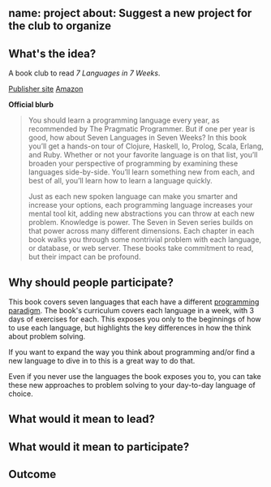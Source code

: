 name: project
about: Suggest a new project for the club to organize
---
## What's the idea?

A book club to read _7 Languages in 7 Weeks_.

[Publisher site](https://pragprog.com/book/btlang/seven-languages-in-seven-weeks)
[Amazon](https://www.amazon.com/Seven-Languages-Weeks-Programming-Programmers/dp/193435659X)

**Official blurb**

> You should learn a programming language every year, as recommended by The Pragmatic Programmer. But if one per year is good, how about Seven Languages in Seven Weeks? In this book you’ll get a hands-on tour of Clojure, Haskell, Io, Prolog, Scala, Erlang, and Ruby. Whether or not your favorite language is on that list, you’ll broaden your perspective of programming by examining these languages side-by-side. You’ll learn something new from each, and best of all, you’ll learn how to learn a language quickly.
>
> Just as each new spoken language can make you smarter and increase your options, each programming language increases your mental tool kit, adding new abstractions you can throw at each new problem. Knowledge is power. The Seven in Seven series builds on that power across many different dimensions. Each chapter in each book walks you through some nontrivial problem with each language, or database, or web server. These books take commitment to read, but their impact can be profound.

## Why should people participate?

This book covers seven languages that each have a different [programming paradigm](https://en.wikipedia.org/wiki/Programming_paradigm). The book's curriculum covers each language in a week, with 3 days of exercises for each. This exposes you only to the beginnings of how to use each language, but highlights the key differences in how the think about problem solving.

If you want to expand the way you think about programming and/or find a new language to dive in to this is a great way to do that.

Even if you never use the languages the book exposes you to, you can take these new approaches to problem solving to your day-to-day language of choice.

## What would it mean to lead?

## What would it mean to participate?

## Outcome
